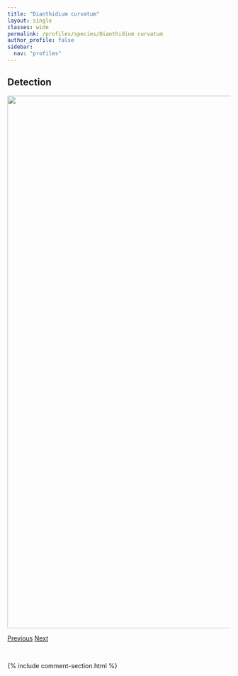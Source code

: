 ```yaml
---
title: "Dianthidium curvatum"
layout: single
classes: wide
permalink: /profiles/species/Dianthidium curvatum
author_profile: false
sidebar:
  nav: "profiles"
---
```


<h2>Detection</h2>

<a href="/ANBC/assets/figures/species/Dianthidium curvatum/range-map.png">
<img src="/ANBC/assets/figures/species/Dianthidium curvatum/range-map.png" height = "1200" width = "800">
</a>

<a href="/profiles/species/Diadasia diminuta" class="pagination--pager" title="PreviousName">Previous</a> <a href="/profiles/species/Dianthidium pudicum" class="pagination--pager" title="NextName">Next</a>

<p>&nbsp;</p>

{% include comment-section.html %}
